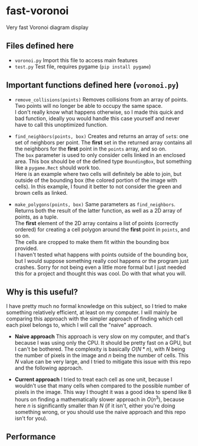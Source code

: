 # fast-voronoi
Very fast Voronoi diagram display

## Files defined here

- `voronoi.py` Import this file to access main features
- `test.py` Test file, requires pygame (`pip install pygame`)

## Important functions defined here (`voronoi.py`)

- `remove_collisions(points)`
    Removes collisions from an array of points.  
    Two points will no longer be able to occupy the same space.  
    I don't really know what happens otherwise, so I made this quick and bad function, ideally you would handle this case yourself and never have to call this unoptimized function.

- `find_neighbors(points, box)`
    Creates and returns an array of `set`s: one set of neighbors per point. The **first** set in the returned array contains all the neighbors for the **first** point in the `points` array, and so on.  
    The `box` parameter is used to only consider cells linked in an enclosed area. This box should be of the defined type `BoundingBox`, but something like a `pygame.Rect` should work too.  
    Here is an example where two cells will definitely be able to join, but outside of the bounding box (the colored portion of the image with cells). In this example, I found it better to not consider the green and brown cells as linked.

- `make_polygons(points, box)`
    Same parameters as `find_neighbors`. Returns both the result of the latter function, as well as a 2D array of points, as a tuple.  
    The **first** element of the 2D array contains a list of points (correctly ordered) for creating a cell polygon around the **first** point in `points`, and so on.  
    The cells are cropped to make them fit within the bounding box provided.  
    I haven't tested what happens with points outside of the bounding box, but I would suppose something really cool happens or the program just crashes. Sorry for not being even a little more formal but I just needed this for a project and thought this was cool. Do with that what you will.

## Why is this useful?

I have pretty much no formal knowledge on this subject, so I tried to make something relatively efficient, at least on my computer. I will mainly be comparing this approach with the simpler approach of finding which cell each pixel belongs to, which I will call the "naive" approach.

- **Naive approach**
    This approach is very slow on my computer, and that's because I was using only the CPU. It should be pretty fast on a GPU, but I can't be bothered. The complexity is basically $O(N*n)$, with $N$ being the number of pixels in the image and $n$ being the number of cells. This $N$ value can be very large, and I tried to mitigate this issue with this repo and the following approach.

- **Current approach**
    I tried to treat each cell as one unit, because I wouldn't use that many cells when compared to the possible number of pixels in the image. This way I thought it was a good idea to spend like 8 hours on finding a mathematically slower approach in $O(n^3)$, because here $n$ is significantly smaller than $N$ (if it isn't, either you're doing something wrong, or you should use the naive approach and this repo isn't for you).

## Performance
